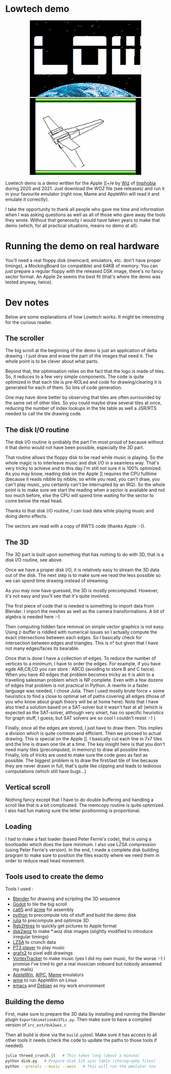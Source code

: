 # Lowtech demo


<p align="center">
  <img src="data/Screenshot_20210219_135012.png" width="350" title="Screenshot of the demo - A scrolling text">
  <img src="data/Screenshot_20210219_135212.png" width="350" title="Screenshot of the demo - An XWing in 3D">
</p>


Lowtech demo is a demo written for the Apple ]\[+/e by
[Wiz](https://demozoo.org/sceners/16323/) of
[Imphobia](https://demozoo.org/groups/11375/) during 2020
and 2021. Just download the WOZ file (see releases) and run it in your favourite
emulator (right now, Mame and AppleWin will read it and emulate it
correctly).

I take the opportunity to thank all people who gave me time and
information when I was asking questions as well as all of those who
gave away the tools they wrote.  Without that generosity I would have
taken years to make that demo (which, for all practical situations,
means no demo at all).


# Running the demo on real hardware

You'll need a real floppy disk (memcard, emulators, etc.  don't have
proper timings), a MockingBoard (or compatible) and 64KB of
memory. You can just prepare a regular floppy with the released DSK
image, there's no fancy sector format.  An Apple 2e seems the best fit
(that's where the demo was tested anyway, twice).

# Dev notes

Below are some explanations of how Lowtech works. It might be
interesting for the curious reader.

## The scroller

The big scroll at the beginning of the demo is just an application of
delta drawing : I just draw and erase the part of the images that need
it. The whole point is to be clever about what parts.

Beyond that, the optimisation relies on the fact that the logo is made
of tiles. So, it reduces to a few very simple components.  The code is
quite optimized in that each tile is pre-ROLed and code for
drawing/clearing it is generated for each of them. So lots of code
generation.

One may have done better by observing that tiles are often surrounded
by the same set of other tiles. So you could maybe draw several
tiles at once, reducing the number of index lookups in the tile table
as well a JSR/RTS needed to call the tile drawing code.

## The disk I/O routine

The disk I/O routine is probably the part I'm most proud of because
without it that demo would not have been possible, especially the 3D
part.

That routine allows the floppy disk to be read while music is playing.
So the whole magic is to interleave music and disk I/O in a seamless
way. That's very tricky to achieve and to this day I'm still not sure
it is 100% optimized. As you may know, reading disk on the Apple ]\[
requires the CPU fulltime (because it reads nibble by nibble, so while
you read, you can't draw, you can't play music, you certainly can't be
interrupted by an IRQ).  So the whole point is to make sure we start
the reading when a sector is available and not too much before, else
the CPU will spend time waiting for the sector to come below the read
head.

Thanks to that disk I/O routine, I can load data while playing music
and doing demo effects.

The sectors are read with a copy of RWTS code (thanks Apple :-)).

## The 3D

The 3D part is built upon something that has nothing to do with 3D,
that is a disk I/O routine, see above.

Once we have a proper disk I/O, it is relatively easy to stream the 3D
data out of the disk. The next step is to make sure we read the less
possible so we can spend time drawing instead of streaming.

As you may now have guessed, the 3D is mostly precomputed.
However, it's not easy and you'll see that it's quite involved.

The first piece of code that is needed is something to import data
from Blender. I import the meshes as well as the camera
transformations. A bit of algebra is needed here :-)

Then computing hidden face removal on simple vector graphics is not
easy. Using z-buffer is riddled with numerical issues so I actually
compute the exact intersections between each edges. So I basically
check for intersection between edges and triangles. This is n² but
given that I have not many edges/faces its bearable.

Once that is done I have a collection of edges. To reduce the number
of vertices to a minimum, I have to order the edges. For example, if
you have egde AB,CB,CD you can store : ABCD (avoiding to store B and C
twice). When you have 40 edges that problem becomes tricky as it
is akin to a travelling salesman problem which is NP complete. Even
with a few dozens of edges that problem is not practical in Python.  A
rewrite in a faster language was needed, I chose Julia.  Then I used
mostly brute force + some heuristics to find a close to optimal set of
paths covering all edges (those of you who know about graph theory will
be at home here). Note that I have also tried a solution based on a
SAT-solver but it wasn't fast at all (which is expected as the SAT-solver,
although very smart, has no specific heuristics for graph stuff, I guess;
but SAT solvers are so cool I couldn't resist :-) )

Finally, once all the edges are stored, I just have to draw them. This
implies a division which is quite common and efficient. Then we
proceed to actual drawing. This is special on the Apple ]\[. I
basically cut each line in 7x7 tiles and the line is drawn one tile at
a time. The key insight here is that you don't need many tiles
(precomputed, in memory) to draw all possible lines.  Finally, lots of
tricks are used to make sure the code goes as fast as possible. The
biggest problem is to draw the first/last tile of line because they
are never drawn in full; that's quite like clipping and leads to
tedioous computations (which still have bugs...)

## Vertical scroll

Nothing fancy except that I have to do double buffering and handling a
scroll like that is a bit complicated.  The memcopy routine is quite
optimized. I also had fun making sure the letter positionning is
proportional.

## Loading

I had to make a fast loader (based Peter Ferrie's code), that is using
a bootloader which does the bare minimum.  I also use LZSA compression
(using Peter Ferrie's version).  In the end, I made a complete disk
building program to make sure to position the files exactly where we
need them in order to reduce read head movement.

## Tools used to create the demo

Tools I used :

* [Blender](https://www.blender.org/) for drawing and scripting the 3D sequence
* [Godot](https://godotengine.org/) to tile the big scroll
* [ca65](https://www.cc65.org) and [acme](https://sourceforge.net/projects/acme-crossass) for assembly
* [python](https://www.python.org/) to precompute lots of stuff and build the demo disk
* [julia](https://julialang.org/) to precompute and optimize 3D
* [Rgb2Hires](https://github.com/Pixinn/Rgb2Hires) to quickly get pictures to Apple format
* [dsk2woz](https://github.com/TomHarte/dsk2woz) to make *.woz disk images (slightly modified to introduce irregular timings)
* [LZSA](https://github.com/emmanuel-marty/lzsa) to crunch data
* [PT3 player](http://www.deater.net/weave/vmwprod/pt3_player/) to play music
* [grafx2](https://gitlab.com/GrafX2/grafX2) to pixel edit drawings
* [VortexTracker](https://bulba.untergrund.net/vortex_e.htm) to make music (yes I did my own music, for the worse :-) I promise I've tried to get a real musician onboard but nobody answered my mails)
* [AppleWin](https://github.com/audetto/AppleWin), [AIPC](https://github.com/sosaria7/appleinpc), [Mame](https://www.mamedev.org/) emulators
* [wine](https://www.winehq.org/) to run AppleWin on Linux
* [emacs](https://www.gnu.org/software/emacs/) and [Debian](https://www.debian.org/) as my work environment

## Building the demo

First, make sure to prepare the 3D data by installing and running the
Blender plugin `ExportAnimationAsSTLs.py`.  Then make sure to have a
compiled version of `src_ext/dsk2woz.c`

Then all build is done via the `build.py`tool. Make sure it has access
to all other tools it needs (check the code to update the paths to
those tools if needed).

```Bash
julia threed_crunch.jl   # This takes long (about a minute)
python disk.py   # Prepare disk I/O sync table (choregraphy files)
python --precalc --music --awin   # This will run the emulator too
```
